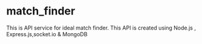 # match_finder
This is API service for ideal match finder. This API is created using Node.js , Express.js,socket.io &amp; MongoDB 
